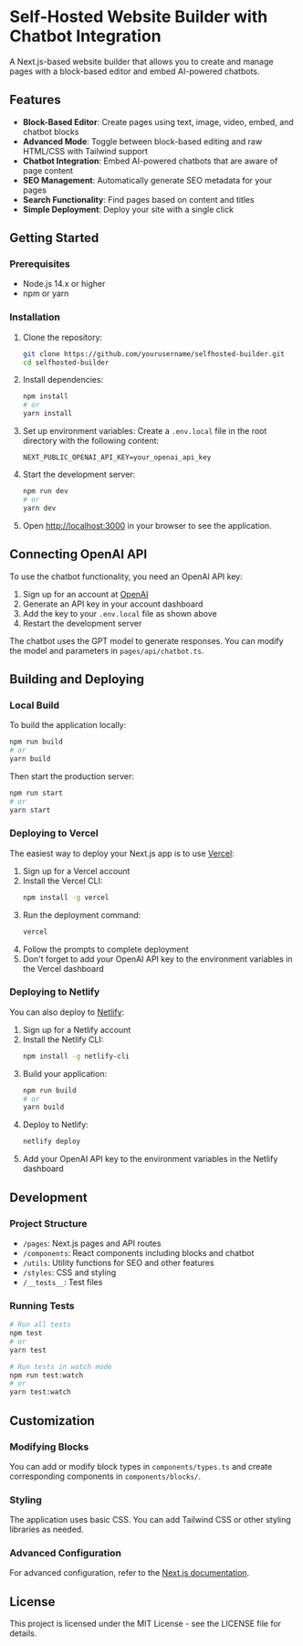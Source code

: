 # Self-Hosted Website Builder with Chatbot Integration

A Next.js-based website builder that allows you to create and manage pages with a block-based editor and embed AI-powered chatbots.

## Features

- **Block-Based Editor**: Create pages using text, image, video, embed, and chatbot blocks
- **Advanced Mode**: Toggle between block-based editing and raw HTML/CSS with Tailwind support
- **Chatbot Integration**: Embed AI-powered chatbots that are aware of page content
- **SEO Management**: Automatically generate SEO metadata for your pages
- **Search Functionality**: Find pages based on content and titles
- **Simple Deployment**: Deploy your site with a single click

## Getting Started

### Prerequisites

- Node.js 14.x or higher
- npm or yarn

### Installation

1. Clone the repository:
   ```bash
   git clone https://github.com/yourusername/selfhosted-builder.git
   cd selfhosted-builder
   ```

2. Install dependencies:
   ```bash
   npm install
   # or
   yarn install
   ```

3. Set up environment variables:
   Create a `.env.local` file in the root directory with the following content:
   ```
   NEXT_PUBLIC_OPENAI_API_KEY=your_openai_api_key
   ```

4. Start the development server:
   ```bash
   npm run dev
   # or
   yarn dev
   ```

5. Open [http://localhost:3000](http://localhost:3000) in your browser to see the application.

## Connecting OpenAI API

To use the chatbot functionality, you need an OpenAI API key:

1. Sign up for an account at [OpenAI](https://platform.openai.com/signup)
2. Generate an API key in your account dashboard
3. Add the key to your `.env.local` file as shown above
4. Restart the development server

The chatbot uses the GPT model to generate responses. You can modify the model and parameters in `pages/api/chatbot.ts`.

## Building and Deploying

### Local Build

To build the application locally:

```bash
npm run build
# or
yarn build
```

Then start the production server:

```bash
npm run start
# or
yarn start
```

### Deploying to Vercel

The easiest way to deploy your Next.js app is to use [Vercel](https://vercel.com):

1. Sign up for a Vercel account
2. Install the Vercel CLI:
   ```bash
   npm install -g vercel
   ```
3. Run the deployment command:
   ```bash
   vercel
   ```
4. Follow the prompts to complete deployment
5. Don't forget to add your OpenAI API key to the environment variables in the Vercel dashboard

### Deploying to Netlify

You can also deploy to [Netlify](https://netlify.com):

1. Sign up for a Netlify account
2. Install the Netlify CLI:
   ```bash
   npm install -g netlify-cli
   ```
3. Build your application:
   ```bash
   npm run build
   # or
   yarn build
   ```
4. Deploy to Netlify:
   ```bash
   netlify deploy
   ```
5. Add your OpenAI API key to the environment variables in the Netlify dashboard

## Development

### Project Structure

- `/pages`: Next.js pages and API routes
- `/components`: React components including blocks and chatbot
- `/utils`: Utility functions for SEO and other features
- `/styles`: CSS and styling
- `/__tests__`: Test files

### Running Tests

```bash
# Run all tests
npm test
# or
yarn test

# Run tests in watch mode
npm run test:watch
# or
yarn test:watch
```

## Customization

### Modifying Blocks

You can add or modify block types in `components/types.ts` and create corresponding components in `components/blocks/`.

### Styling

The application uses basic CSS. You can add Tailwind CSS or other styling libraries as needed.

### Advanced Configuration

For advanced configuration, refer to the [Next.js documentation](https://nextjs.org/docs).

## License

This project is licensed under the MIT License - see the LICENSE file for details.
